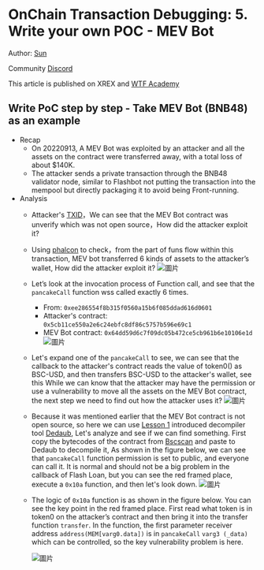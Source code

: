 # OnChain Transaction Debugging: 5. Write your own POC - MEV Bot

Author: [Sun](https://twitter.com/1nf0s3cpt)

Community [Discord](https://discord.gg/3y3d9DMQ)

This article is published on XREX and [WTF Academy](https://github.com/AmazingAng/WTF-Solidity#%E9%93%BE%E4%B8%8A%E5%A8%81%E8%83%81%E5%88%86%E6%9E%90)

## Write PoC step by step - Take MEV Bot (BNB48) as an example

- Recap
    - On 20220913, A MEV Bot was exploited by an attacker and all the assets on the contract were transferred away, with a total loss of about $140K.
    - The attacker sends a private transaction through the BNB48 validator node, similar to Flashbot not putting the transaction into the mempool but directly packaging it to avoid being Front-running.
- Analysis
    - Attacker's [TXID](https://bscscan.com/tx/0xd48758ef48d113b78a09f7b8c7cd663ad79e9965852e872fdfc92234c3e598d2)，We can see that the MEV Bot contract was unverify which was not open source，How did the attacker exploit it?
    - Using [phalcon](https://phalcon.blocksec.com/tx/bsc/0xd48758ef48d113b78a09f7b8c7cd663ad79e9965852e872fdfc92234c3e598d2) to check，from the part of funs flow within this transaction, MEV bot transferred 6 kinds of assets to the attacker’s wallet, How did the attacker exploit it?
![圖片](https://user-images.githubusercontent.com/52526645/211201079-e7c5cc3b-64f8-4146-ab0e-7dd46b535cc9.png)
    - Let’s look at the invocation process of Function call, and see that the `pancakeCall` function wss called exactly 6 times.
        - From: `0xee286554f8b315f0560a15b6f085ddad616d0601`
        - Attacker's contract: `0x5cb11ce550a2e6c24ebfc8df86c5757b596e69c1`
        - MEV Bot contract: `0x64dd59d6c7f09dc05b472ce5cb961b6e10106e1d`
 ![圖片](https://user-images.githubusercontent.com/52526645/211201456-8b6f7bca-677d-40a2-b81b-fd6af18f94fd.png)
    - Let's expand one of the `pancakeCall` to see, we can see that the callback to the attacker's contract reads the value of token0() as BSC-USD, and then transfers BSC-USD to the attacker's wallet, see this While we can know that the attacker may have the permission or use a vulnerability to move all the assets on the MEV Bot contract, the next step we need to find out how the attacker uses it?
    ![圖片](https://user-images.githubusercontent.com/52526645/211201744-9895803a-5f72-4f14-b147-b67b204bee75.png)
    - Because it was mentioned earlier that the MEV Bot contract is not open source, so here we can use [Lesson 1](https://github.com/SunWeb3Sec/DeFiHackLabs/tree/main/academy/onchain_debug/01_tools) introduced decompiler tool [Dedaub](https://library.dedaub.com/decompile), Let's analyze and see if we can find something. First copy the bytecodes of the contract from [Bscscan](https://bscscan.com/address/0x64dd59d6c7f09dc05b472ce5cb961b6e10106e1d#code) and paste to Dedaub to decompile it, As shown in the figure below, we can see that `pancakeCall` function permission is set to public, and everyone can call it. It is normal and should not be a big problem in the callback of Flash Loan, but you can see the red framed place, execute a `0x10a` function, and then let's look down.
    ![圖片](https://user-images.githubusercontent.com/52526645/211202573-b4a4847d-a617-42c8-84d0-0f2dbd38a632.png)
   - The logic of `0x10a` function is as shown in the figure below. You can see the key point in the red framed place. First read what token is in token0 on the attacker’s contract and then bring it into the transfer function `transfer`. In the function, the first parameter receiver address `address(MEM[varg0.data])` is in `pancakeCall` `varg3 (_data)` which can be controlled, so the key vulnerability problem is here.
   
        ![圖片](https://user-images.githubusercontent.com/52526645/211204177-fbebe377-23b0-4b0c-bb3e-dcb64dba2afc.png)
